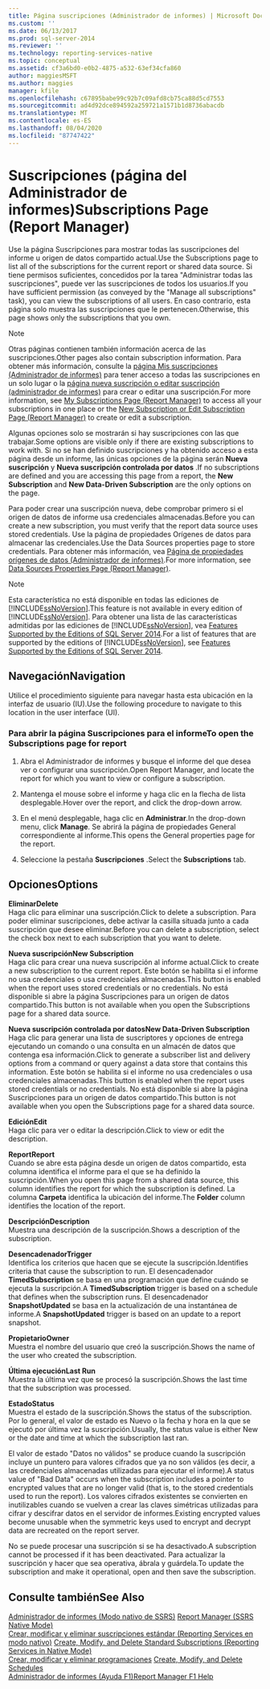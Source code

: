 ```yaml
---
title: Página suscripciones (Administrador de informes) | Microsoft Docs
ms.custom: ''
ms.date: 06/13/2017
ms.prod: sql-server-2014
ms.reviewer: ''
ms.technology: reporting-services-native
ms.topic: conceptual
ms.assetid: cf3a6bd0-e0b2-4875-a532-63ef34cfa860
author: maggiesMSFT
ms.author: maggies
manager: kfile
ms.openlocfilehash: c67895babe99c92b7c09afd8cb75ca88d5cd7553
ms.sourcegitcommit: ad4d92dce894592a259721a1571b1d8736abacdb
ms.translationtype: MT
ms.contentlocale: es-ES
ms.lasthandoff: 08/04/2020
ms.locfileid: "87747422"
---
```

# <a name="subscriptions-page-report-manager"></a><span data-ttu-id="3e192-102">Suscripciones (página del Administrador de informes)</span><span class="sxs-lookup"><span data-stu-id="3e192-102">Subscriptions Page (Report Manager)</span></span>
  <span data-ttu-id="3e192-103">Use la página Suscripciones para mostrar todas las suscripciones del informe u origen de datos compartido actual.</span><span class="sxs-lookup"><span data-stu-id="3e192-103">Use the Subscriptions page to list all of the subscriptions for the current report or shared data source.</span></span> <span data-ttu-id="3e192-104">Si tiene permisos suficientes, concedidos por la tarea "Administrar todas las suscripciones", puede ver las suscripciones de todos los usuarios.</span><span class="sxs-lookup"><span data-stu-id="3e192-104">If you have sufficient permission (as conveyed by the "Manage all subscriptions" task), you can view the subscriptions of all users.</span></span> <span data-ttu-id="3e192-105">En caso contrario, esta página solo muestra las suscripciones que le pertenecen.</span><span class="sxs-lookup"><span data-stu-id="3e192-105">Otherwise, this page shows only the subscriptions that you own.</span></span>  
  
> [!NOTE]  
>  <span data-ttu-id="3e192-106">Otras páginas contienen también información acerca de las suscripciones.</span><span class="sxs-lookup"><span data-stu-id="3e192-106">Other pages also contain subscription information.</span></span> <span data-ttu-id="3e192-107">Para obtener más información, consulte la [página Mis suscripciones &#40;Administrador de informes&#41;](../../2014/reporting-services/my-subscriptions-page-report-manager.md) para tener acceso a todas las suscripciones en un solo lugar o la [página nueva suscripción o editar suscripción &#40;administrador de informes&#41;](../../2014/reporting-services/new-subscription-or-edit-subscription-page-report-manager.md) para crear o editar una suscripción.</span><span class="sxs-lookup"><span data-stu-id="3e192-107">For more information, see [My Subscriptions Page &#40;Report Manager&#41;](../../2014/reporting-services/my-subscriptions-page-report-manager.md) to access all your subscriptions in one place or the [New Subscription or Edit Subscription Page &#40;Report Manager&#41;](../../2014/reporting-services/new-subscription-or-edit-subscription-page-report-manager.md) to create or edit a subscription.</span></span>  
  
 <span data-ttu-id="3e192-108">Algunas opciones solo se mostrarán si hay suscripciones con las que trabajar.</span><span class="sxs-lookup"><span data-stu-id="3e192-108">Some options are visible only if there are existing subscriptions to work with.</span></span> <span data-ttu-id="3e192-109">Si no se han definido suscripciones y ha obtenido acceso a esta página desde un informe, las únicas opciones de la página serán **Nueva suscripción** y **Nueva suscripción controlada por datos** .</span><span class="sxs-lookup"><span data-stu-id="3e192-109">If no subscriptions are defined and you are accessing this page from a report, the **New Subscription** and **New Data-Driven Subscription** are the only options on the page.</span></span>  
  
 <span data-ttu-id="3e192-110">Para poder crear una suscripción nueva, debe comprobar primero si el origen de datos de informe usa credenciales almacenadas.</span><span class="sxs-lookup"><span data-stu-id="3e192-110">Before you can create a new subscription, you must verify that the report data source uses stored credentials.</span></span> <span data-ttu-id="3e192-111">Use la página de propiedades Orígenes de datos para almacenar las credenciales.</span><span class="sxs-lookup"><span data-stu-id="3e192-111">Use the Data Sources properties page to store credentials.</span></span> <span data-ttu-id="3e192-112">Para obtener más información, vea [Página de propiedades orígenes de datos &#40;Administrador de informes&#41;](../../2014/reporting-services/data-sources-properties-page-report-manager.md).</span><span class="sxs-lookup"><span data-stu-id="3e192-112">For more information, see [Data Sources Properties Page &#40;Report Manager&#41;](../../2014/reporting-services/data-sources-properties-page-report-manager.md).</span></span>  
  
> [!NOTE]  
>  <span data-ttu-id="3e192-113">Esta característica no está disponible en todas las ediciones de [!INCLUDE[ssNoVersion](../includes/ssnoversion-md.md)].</span><span class="sxs-lookup"><span data-stu-id="3e192-113">This feature is not available in every edition of [!INCLUDE[ssNoVersion](../includes/ssnoversion-md.md)].</span></span> <span data-ttu-id="3e192-114">Para obtener una lista de las características admitidas por las ediciones de [!INCLUDE[ssNoVersion](../includes/ssnoversion-md.md)], vea [Features Supported by the Editions of SQL Server 2014](../../2014/getting-started/features-supported-by-the-editions-of-sql-server-2014.md).</span><span class="sxs-lookup"><span data-stu-id="3e192-114">For a list of features that are supported by the editions of [!INCLUDE[ssNoVersion](../includes/ssnoversion-md.md)], see [Features Supported by the Editions of SQL Server 2014](../../2014/getting-started/features-supported-by-the-editions-of-sql-server-2014.md).</span></span>  
  
## <a name="navigation"></a><span data-ttu-id="3e192-115">Navegación</span><span class="sxs-lookup"><span data-stu-id="3e192-115">Navigation</span></span>  
 <span data-ttu-id="3e192-116">Utilice el procedimiento siguiente para navegar hasta esta ubicación en la interfaz de usuario (IU).</span><span class="sxs-lookup"><span data-stu-id="3e192-116">Use the following procedure to navigate to this location in the user interface (UI).</span></span>  
  
### <a name="to-open-the-subscriptions-page-for-report"></a><span data-ttu-id="3e192-117">Para abrir la página Suscripciones para el informe</span><span class="sxs-lookup"><span data-stu-id="3e192-117">To open the Subscriptions page for report</span></span>  
  
1.  <span data-ttu-id="3e192-118">Abra el Administrador de informes y busque el informe del que desea ver o configurar una suscripción.</span><span class="sxs-lookup"><span data-stu-id="3e192-118">Open Report Manager, and locate the report for which you want to view or configure a subscription.</span></span>  
  
2.  <span data-ttu-id="3e192-119">Mantenga el mouse sobre el informe y haga clic en la flecha de lista desplegable.</span><span class="sxs-lookup"><span data-stu-id="3e192-119">Hover over the report, and click the drop-down arrow.</span></span>  
  
3.  <span data-ttu-id="3e192-120">En el menú desplegable, haga clic en **Administrar**.</span><span class="sxs-lookup"><span data-stu-id="3e192-120">In the drop-down menu, click **Manage**.</span></span> <span data-ttu-id="3e192-121">Se abrirá la página de propiedades General correspondiente al informe.</span><span class="sxs-lookup"><span data-stu-id="3e192-121">This opens the General properties page for the report.</span></span>  
  
4.  <span data-ttu-id="3e192-122">Seleccione la pestaña **Suscripciones** .</span><span class="sxs-lookup"><span data-stu-id="3e192-122">Select the **Subscriptions** tab.</span></span>  
  
## <a name="options"></a><span data-ttu-id="3e192-123">Opciones</span><span class="sxs-lookup"><span data-stu-id="3e192-123">Options</span></span>  
 <span data-ttu-id="3e192-124">**Eliminar**</span><span class="sxs-lookup"><span data-stu-id="3e192-124">**Delete**</span></span>  
 <span data-ttu-id="3e192-125">Haga clic para eliminar una suscripción.</span><span class="sxs-lookup"><span data-stu-id="3e192-125">Click to delete a subscription.</span></span> <span data-ttu-id="3e192-126">Para poder eliminar suscripciones, debe activar la casilla situada junto a cada suscripción que desee eliminar.</span><span class="sxs-lookup"><span data-stu-id="3e192-126">Before you can delete a subscription, select the check box next to each subscription that you want to delete.</span></span>  
  
 <span data-ttu-id="3e192-127">**Nueva suscripción**</span><span class="sxs-lookup"><span data-stu-id="3e192-127">**New Subscription**</span></span>  
 <span data-ttu-id="3e192-128">Haga clic para crear una nueva suscripción al informe actual.</span><span class="sxs-lookup"><span data-stu-id="3e192-128">Click to create a new subscription to the current report.</span></span> <span data-ttu-id="3e192-129">Este botón se habilita si el informe no usa credenciales o usa credenciales almacenadas.</span><span class="sxs-lookup"><span data-stu-id="3e192-129">This button is enabled when the report uses stored credentials or no credentials.</span></span> <span data-ttu-id="3e192-130">No está disponible si abre la página Suscripciones para un origen de datos compartido.</span><span class="sxs-lookup"><span data-stu-id="3e192-130">This button is not available when you open the Subscriptions page for a shared data source.</span></span>  
  
 <span data-ttu-id="3e192-131">**Nueva suscripción controlada por datos**</span><span class="sxs-lookup"><span data-stu-id="3e192-131">**New Data-Driven Subscription**</span></span>  
 <span data-ttu-id="3e192-132">Haga clic para generar una lista de suscriptores y opciones de entrega ejecutando un comando o una consulta en un almacén de datos que contenga esa información.</span><span class="sxs-lookup"><span data-stu-id="3e192-132">Click to generate a subscriber list and delivery options from a command or query against a data store that contains this information.</span></span> <span data-ttu-id="3e192-133">Este botón se habilita si el informe no usa credenciales o usa credenciales almacenadas.</span><span class="sxs-lookup"><span data-stu-id="3e192-133">This button is enabled when the report uses stored credentials or no credentials.</span></span> <span data-ttu-id="3e192-134">No está disponible si abre la página Suscripciones para un origen de datos compartido.</span><span class="sxs-lookup"><span data-stu-id="3e192-134">This button is not available when you open the Subscriptions page for a shared data source.</span></span>  
  
 <span data-ttu-id="3e192-135">**Edición**</span><span class="sxs-lookup"><span data-stu-id="3e192-135">**Edit**</span></span>  
 <span data-ttu-id="3e192-136">Haga clic para ver o editar la descripción.</span><span class="sxs-lookup"><span data-stu-id="3e192-136">Click to view or edit the description.</span></span>  
  
 <span data-ttu-id="3e192-137">**Report**</span><span class="sxs-lookup"><span data-stu-id="3e192-137">**Report**</span></span>  
 <span data-ttu-id="3e192-138">Cuando se abre esta página desde un origen de datos compartido, esta columna identifica el informe para el que se ha definido la suscripción.</span><span class="sxs-lookup"><span data-stu-id="3e192-138">When you open this page from a shared data source, this column identifies the report for which the subscription is defined.</span></span> <span data-ttu-id="3e192-139">La columna **Carpeta** identifica la ubicación del informe.</span><span class="sxs-lookup"><span data-stu-id="3e192-139">The **Folder** column identifies the location of the report.</span></span>  
  
 <span data-ttu-id="3e192-140">**Descripción**</span><span class="sxs-lookup"><span data-stu-id="3e192-140">**Description**</span></span>  
 <span data-ttu-id="3e192-141">Muestra una descripción de la suscripción.</span><span class="sxs-lookup"><span data-stu-id="3e192-141">Shows a description of the subscription.</span></span>  
  
 <span data-ttu-id="3e192-142">**Desencadenador**</span><span class="sxs-lookup"><span data-stu-id="3e192-142">**Trigger**</span></span>  
 <span data-ttu-id="3e192-143">Identifica los criterios que hacen que se ejecute la suscripción.</span><span class="sxs-lookup"><span data-stu-id="3e192-143">Identifies criteria that cause the subscription to run.</span></span> <span data-ttu-id="3e192-144">El desencadenador **TimedSubscription** se basa en una programación que define cuándo se ejecuta la suscripción.</span><span class="sxs-lookup"><span data-stu-id="3e192-144">A **TimedSubscription** trigger is based on a schedule that defines when the subscription runs.</span></span> <span data-ttu-id="3e192-145">El desencadenador **SnapshotUpdated** se basa en la actualización de una instantánea de informe.</span><span class="sxs-lookup"><span data-stu-id="3e192-145">A **SnapshotUpdated** trigger is based on an update to a report snapshot.</span></span>  
  
 <span data-ttu-id="3e192-146">**Propietario**</span><span class="sxs-lookup"><span data-stu-id="3e192-146">**Owner**</span></span>  
 <span data-ttu-id="3e192-147">Muestra el nombre del usuario que creó la suscripción.</span><span class="sxs-lookup"><span data-stu-id="3e192-147">Shows the name of the user who created the subscription.</span></span>  
  
 <span data-ttu-id="3e192-148">**Última ejecución**</span><span class="sxs-lookup"><span data-stu-id="3e192-148">**Last Run**</span></span>  
 <span data-ttu-id="3e192-149">Muestra la última vez que se procesó la suscripción.</span><span class="sxs-lookup"><span data-stu-id="3e192-149">Shows the last time that the subscription was processed.</span></span>  
  
 <span data-ttu-id="3e192-150">**Estado**</span><span class="sxs-lookup"><span data-stu-id="3e192-150">**Status**</span></span>  
 <span data-ttu-id="3e192-151">Muestra el estado de la suscripción.</span><span class="sxs-lookup"><span data-stu-id="3e192-151">Shows the status of the subscription.</span></span> <span data-ttu-id="3e192-152">Por lo general, el valor de estado es Nuevo o la fecha y hora en la que se ejecutó por última vez la suscripción.</span><span class="sxs-lookup"><span data-stu-id="3e192-152">Usually, the status value is either New or the date and time at which the subscription last ran.</span></span>  
  
 <span data-ttu-id="3e192-153">El valor de estado "Datos no válidos" se produce cuando la suscripción incluye un puntero para valores cifrados que ya no son válidos (es decir, a las credenciales almacenadas utilizadas para ejecutar el informe).</span><span class="sxs-lookup"><span data-stu-id="3e192-153">A status value of "Bad Data" occurs when the subscription includes a pointer to encrypted values that are no longer valid (that is, to the stored credentials used to run the report).</span></span> <span data-ttu-id="3e192-154">Los valores cifrados existentes se convierten en inutilizables cuando se vuelven a crear las claves simétricas utilizadas para cifrar y descifrar datos en el servidor de informes.</span><span class="sxs-lookup"><span data-stu-id="3e192-154">Existing encrypted values become unusable when the symmetric keys used to encrypt and decrypt data are recreated on the report server.</span></span>  
  
 <span data-ttu-id="3e192-155">No se puede procesar una suscripción si se ha desactivado.</span><span class="sxs-lookup"><span data-stu-id="3e192-155">A subscription cannot be processed if it has been deactivated.</span></span> <span data-ttu-id="3e192-156">Para actualizar la suscripción y hacer que sea operativa, ábrala y guárdela.</span><span class="sxs-lookup"><span data-stu-id="3e192-156">To update the subscription and make it operational, open and then save the subscription.</span></span>  
  
## <a name="see-also"></a><span data-ttu-id="3e192-157">Consulte también</span><span class="sxs-lookup"><span data-stu-id="3e192-157">See Also</span></span>  
 <span data-ttu-id="3e192-158">[Administrador de informes &#40;Modo nativo de SSRS&#41;](../../2014/reporting-services/report-manager-ssrs-native-mode.md) </span><span class="sxs-lookup"><span data-stu-id="3e192-158">[Report Manager  &#40;SSRS Native Mode&#41;](../../2014/reporting-services/report-manager-ssrs-native-mode.md) </span></span>  
 <span data-ttu-id="3e192-159">[Crear, modificar y eliminar suscripciones estándar &#40;Reporting Services en modo nativo&#41;](subscriptions/create-and-manage-subscriptions-for-native-mode-report-servers.md) </span><span class="sxs-lookup"><span data-stu-id="3e192-159">[Create, Modify, and Delete Standard Subscriptions &#40;Reporting Services in Native Mode&#41;](subscriptions/create-and-manage-subscriptions-for-native-mode-report-servers.md) </span></span>  
 <span data-ttu-id="3e192-160">[Crear, modificar y eliminar programaciones](subscriptions/create-modify-and-delete-schedules.md) </span><span class="sxs-lookup"><span data-stu-id="3e192-160">[Create, Modify, and Delete Schedules](subscriptions/create-modify-and-delete-schedules.md) </span></span>  
 [<span data-ttu-id="3e192-161">Administrador de informes (Ayuda F1)</span><span class="sxs-lookup"><span data-stu-id="3e192-161">Report Manager F1 Help</span></span>](../../2014/reporting-services/report-manager-f1-help.md)  
  
  
